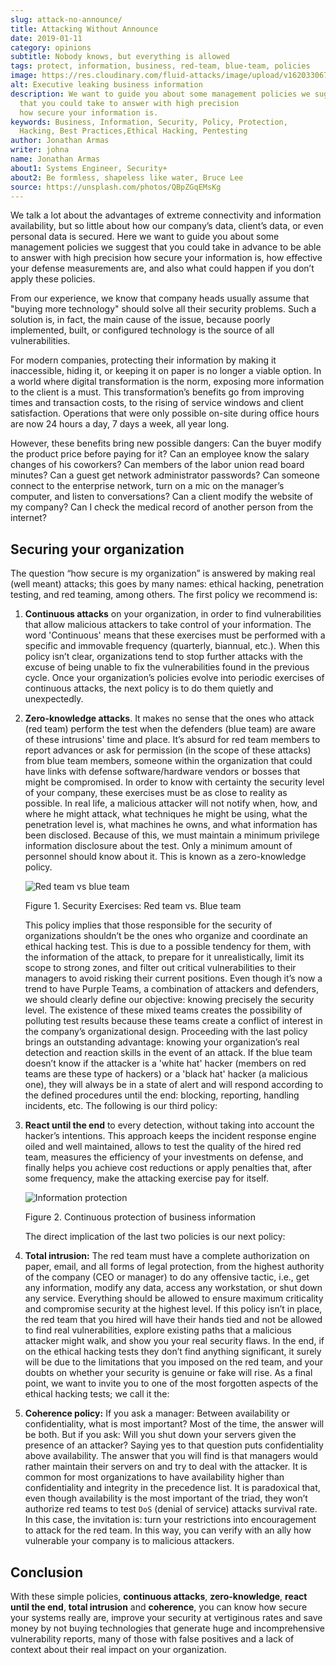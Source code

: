 ```yaml
---
slug: attack-no-announce/
title: Attacking Without Announce
date: 2019-01-11
category: opinions
subtitle: Nobody knows, but everything is allowed
tags: protect, information, business, red-team, blue-team, policies
image: https://res.cloudinary.com/fluid-attacks/image/upload/v1620330672/blog/attack-no-announce/cover_fx1pcf.webp
alt: Executive leaking business information
description: We want to guide you about some management policies we suggest
  that you could take to answer with high precision
  how secure your information is.
keywords: Business, Information, Security, Policy, Protection,
  Hacking, Best Practices,Ethical Hacking, Pentesting
author: Jonathan Armas
writer: johna
name: Jonathan Armas
about1: Systems Engineer, Security+
about2: Be formless, shapeless like water, Bruce Lee
source: https://unsplash.com/photos/QBpZGqEMsKg
---
```


We talk a lot about the advantages of extreme connectivity and
information availability, but so little about how our company’s data,
client’s data, or even personal data is secured. Here we want to guide
you about some management policies we suggest that you could take in
advance to be able to answer with high precision how secure your
information is, how effective your defense measurements are, and also
what could happen if you don’t apply these policies.

From our experience, we know that company heads usually assume that
"buying more technology" should solve all their security problems. Such
a solution is, in fact, the main cause of the issue, because poorly
implemented, built, or configured technology is the source of all
vulnerabilities.

For modern companies, protecting their information by making it
inaccessible, hiding it, or keeping it on paper is no longer a viable
option. In a world where digital transformation is the norm, exposing
more information to the client is a must. This transformation’s benefits
go from improving times and transaction costs, to the rising of service
windows and client satisfaction. Operations that were only possible
on-site during office hours are now 24 hours a day, 7 days a week, all
year long.

However, these benefits bring new possible dangers: Can the buyer modify
the product price before paying for it? Can an employee know the salary
changes of his coworkers? Can members of the labor union read board
minutes? Can a guest get network administrator passwords? Can someone
connect to the enterprise network, turn on a mic on the manager’s
computer, and listen to conversations? Can a client modify the website
of my company? Can I check the medical record of another person from the
internet?

## Securing your organization

The question “how secure is my organization” is answered by making real
(well meant) attacks; this goes by many names: ethical hacking,
penetration testing, and red teaming, among others. The first policy we
recommend is:

1. **Continuous attacks** on your organization, in order to find
    vulnerabilities that allow malicious attackers to take control of
    your information. The word 'Continuous' means that these exercises
    must be performed with a specific and immovable frequency
    (quarterly, biannual, etc.). When this policy isn’t clear,
    organizations tend to stop further attacks with the excuse of being
    unable to fix the vulnerabilities found in the previous cycle. Once
    your organization’s policies evolve into periodic exercises of
    continuous attacks, the next policy is to do them quietly and
    unexpectedly.

2. **Zero-knowledge attacks**. It makes no sense that the ones who
    attack (red team) perform the test when the defenders (blue team)
    are aware of these intrusions' time and place. It’s absurd for red
    team members to report advances or ask for permission (in the scope
    of these attacks) from blue team members, someone within the
    organization that could have links with defense software/hardware
    vendors or bosses that might be compromised. In order to know with
    certainty the security level of your company, these exercises must
    be as close to reality as possible. In real life, a malicious
    attacker will not notify when, how, and where he might attack, what
    techniques he might be using, what the penetration level is, what
    machines he owns, and what information has been disclosed. Because
    of this, we must maintain a minimum privilege information disclosure
    about the test. Only a minimum amount of personnel should know about
    it. This is known as a zero-knowledge policy.

    <div class="imgblock">

    ![Red team vs blue team](https://res.cloudinary.com/fluid-attacks/image/upload/c_scale,w_500/v1620330673/blog/attack-no-announce/red-blue_pzcaso.webp)

    <div class="title">

    Figure 1. Security Exercises: Red team vs. Blue team

    </div>

    </div>

    This policy implies that those responsible for the security of
    organizations shouldn’t be the ones who organize and coordinate an
    ethical hacking test. This is due to a possible tendency for them,
    with the information of the attack, to prepare for it
    unrealistically, limit its scope to strong zones, and filter out
    critical vulnerabilities to their managers to avoid risking their
    current positions. Even though it’s now a trend to have Purple
    Teams, a combination of attackers and defenders, we should clearly
    define our objective: knowing precisely the security level. The
    existence of these mixed teams creates the possibility of polluting
    test results because these teams create a conflict of interest in
    the company’s organizational design.
    Proceeding with the last policy brings an outstanding advantage:
    knowing your organization’s real detection and reaction skills in
    the event of an attack. If the blue team doesn’t know if the
    attacker is a 'white hat' hacker (members on red teams are these
    type of hackers) or a 'black hat' hacker (a malicious one), they
    will always be in a state of alert and will respond according to the
    defined procedures until the end: blocking, reporting, handling
    incidents, etc. The following is our third policy:

3. **React until the end** to every detection, without taking into
    account the hacker’s intentions. This approach keeps the incident
    response engine oiled and well maintained, allows to test the
    quality of the hired red team, measures the efficiency of your
    investments on defense, and finally helps you achieve cost
    reductions or apply penalties that, after some frequency, make the
    attacking exercise pay for itself.

    <div class="imgblock">

    ![Information protection](https://res.cloudinary.com/fluid-attacks/image/upload/c_scale,w_500/v1620330670/blog/attack-no-announce/protect_gosch3.webp)

    <div class="title">

    Figure 2. Continuous protection of business information

    </div>

    </div>

    The direct implication of the last two policies is our next policy:

4. **Total intrusion:** The red team must have a complete authorization
    on paper, email, and all forms of legal protection, from the highest
    authority of the company (CEO or manager) to do any offensive
    tactic, i.e., get any information, modify any data, access any
    workstation, or shut down any service. Everything should be allowed
    to ensure maximum criticality and compromise security at the highest
    level. If this policy isn’t in place, the red team that you hired
    will have their hands tied and not be allowed to find real
    vulnerabilities, explore existing paths that a malicious attacker
    might walk, and show you your real security flaws. In the end, if on
    the ethical hacking tests they don’t find anything significant, it
    surely will be due to the limitations that you imposed on the red
    team, and your doubts on whether your security is genuine or fake
    will rise. As a final point, we want to invite you to one of the
    most forgotten aspects of the ethical hacking tests; we call it the:

5. **Coherence policy:** If you ask a manager: Between availability or
    confidentiality, what is most important? Most of the time, the
    answer will be both. But if you ask: Will you shut down your servers
    given the presence of an attacker? Saying yes to that question puts
    confidentiality above availability. The answer that you will find is
    that managers would rather maintain their servers on and try to deal
    with the attacker. It is common for most organizations to have
    availability higher than confidentiality and integrity in the
    precedence list. It is paradoxical that, even though availability is
    the most important of the triad, they won’t authorize red teams to
    test `DoS` (denial of service) attacks survival rate. In this case,
    the invitation is: turn your restrictions into encouragement to
    attack for the red team. In this way, you can verify with an ally
    how vulnerable your company is to malicious attackers.

## Conclusion

With these simple policies, **continuous attacks**, **zero-knowledge**,
**react until the end**, **total intrusion** and **coherence**, you can
know how secure your systems really are, improve your security at
vertiginous rates and save money by not buying technologies that
generate huge and incomprehensive vulnerability reports, many of those
with false positives and a lack of context about their real impact on
your organization.

